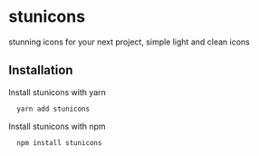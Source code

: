 
# stunicons

stunning icons for your next project, simple light and clean icons


## Installation 

Install stunicons with yarn

```bash 
  yarn add stunicons
```

Install stunicons with npm

```bash 
  npm install stunicons
```
